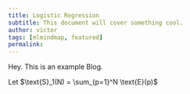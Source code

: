 ```yaml
---
title: Logistic Regression
subtitle: This document will cover something cool.
author: victor
tags: [mlmindmap, featured]
permalink:
---
```


Hey. This is an example Blog.


Let $\text{S}_1(N) = \sum_{p=1}^N \text{E}(p)$
